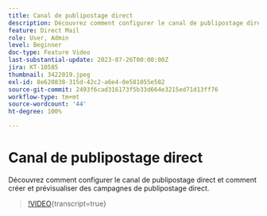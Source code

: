 ```yaml
---
title: Canal de publipostage direct
description: Découvrez comment configurer le canal de publipostage direct et comment créer et prévisualiser des campagnes de publipostage direct.
feature: Direct Mail
role: User, Admin
level: Beginner
doc-type: Feature Video
last-substantial-update: 2023-07-26T00:00:00Z
jira: KT-10585
thumbnail: 3422019.jpeg
exl-id: 8e620838-315d-42c2-a6e4-0e581055e582
source-git-commit: 2493f6cad316173f5b33d664e3215ed71d13ff76
workflow-type: tm+mt
source-wordcount: '44'
ht-degree: 100%

---
```


# Canal de publipostage direct

Découvrez comment configurer le canal de publipostage direct et comment créer et prévisualiser des campagnes de publipostage direct.

>[!VIDEO](https://video.tv.adobe.com/v/3449356/?learn=on&captions=fre_fr){transcript=true}
